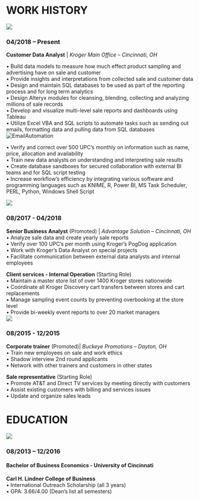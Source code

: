 # WORK HISTORY  

![](https://a9hriw.ch.files.1drv.com/y4mony1mwl4JRSZJCyRwFpZXayoeSeQBHZa2dL3XhRmZmTmDGbUz9H_Uf2oLsuQiqp6QmQ0TChlEJqB-9QO4vzm9jFo2wu6R1cCw_hcFK5n5EtTffG07m2QXeBxfdAcu2UcPRYXprcFdBg0_XHtm-aVaDWw3BWV2NgeTW0n_9ZQEfU4uIenxk5T9weMl7JalcY61FOi5XdIL-zXmxtV3GOHLQ?width=2040&height=1103&cropmode=none)  
### 04/2018 – Present
**Customer Data Analyst** | _Kroger Main Office – Cincinnati, OH_  

• Build data models to measure how much effect product sampling and advertising have on sale and customer  
• Provide insights and interpretations from collected sale and customer data  
• Design and maintain SQL databases to be used as part of the reporting process and for long term analytics  
• Design Alteryx modules for cleansing, blending, collecting and analyzing millions of sale records  
• Develop and visualize multi-level sale reports and dashboards using Tableau  
• Utilize Excel VBA and SQL scripts to automate tasks such as sending out emails, formatting data and pulling data from SQL databases  
![EmailAutomation](https://kyyxdg.ch.files.1drv.com/y4m4hGR9mNNHYPZAxX6YIagXoFnZTcLATGxYsPbvvtPHGK4mz8udIPmI0Lb-AngaJ9D7CtI2bZcFFp5DReH918u1P8QHYmk6ODejWU1PkaCxKzQqDeYK5UkSrH9lub1M0f7Rv9mXcLs9yhhdTTvGrDQT9I8aogWyj_yon-6EY3pH-9KtX-nrTKyKSd4qpfUUW6Tt_9cAzXSVcVBOIyZh7-76w?width=600&height=338&cropmode=none)  

• Verify and correct over 500 UPC’s monthly on information such as name, price, allocation and availability  
• Train new data analysts on understanding and interpreting sale results  
• Create database sandboxes for secured collaboration with external BI teams and for SQL script testing  
• Increase workflow’s efficiency by integrating various software and programming languages such as KNIME, R, Power BI, MS Task Scheduler, PERL, Python, Windows Shell Script  

                                                            

![](https://bkatlg.ch.files.1drv.com/y4mVKmj1MGCJD4arNlLntI8HSD685JfJ-0lz3p8KqBgElKBpEwMyfgqXuc68jr-61XWCeP-qSXbTz-qnE89oMf0Tvc9cSzMaPR4RFJqzjEVu147DvQ5qrjUeJvECZoQk3A6Pg2IK7AyqBgG5lrhUKLKEhs9vQoB9rEItZ1NfZa6hTMVS52fR0I9riS3eJ2o51a2kcV8isc20XWWVV2Knzg3rg?width=800&height=278&cropmode=none)  
### 08/2017 - 04/2018  
**Senior Business Analyst** (Promoted) | _Advantage Solution – Cincinnati, OH_  
•	Analyze sale data and create yearly sale reports  
•	Verify over 100 UPC’s per month using Kroger’s PogDog application  
•	Work with Kroger’s Data Analyst on special projects  
•	Facilitate communication between external data analysts and internal employees      

**Client services - Internal Operation** (Starting Role)  
•	Maintain a master store list of over 1400 Kroger stores nationwide  
•	Coordinate all Kroger Discovery cart transfers between stores and cart replacements  
•	Manage sampling event counts by preventing overbooking at the store level  
•	Provide bi-weekly event reports to over 20 market managers  
![](https://neicrg.ch.files.1drv.com/y4mBRgO5v2prUc7GXxvBMQnnEbELtOhK2E_yRI32tBPxBYJuTdLqc1sbHCB0315XnATkQe19-ZuHWd2MFkpzwLhi1YcY9ZELe68f1Gt9nIS_DkCQsFrBYXpdzHiHqS1t7JKmuqRqLV4WHr3ONnZMimflEefYxCJ1cBt4EbRYtspkWexYaQF4Oq2f29uLg3aGLfcQAejCz7JfwaoJoQaB2K9vg?width=200&height=200&cropmode=none)                                                                     
### 08/2015 - 12/2015
**Corporate trainer** (Promoted)| _Buckeye Promotions – Dayton, OH_  
•	Train new employees on sale and work ethics  
•	Shadow interview 2nd round applicants                                                                             
•	Network with other trainers and customers in other states  

**Sale representative** (Starting Role)  
•	Promote AT&T and Direct TV services by meeting directly with customers  
•	Assist existing customers with billing and services issues  
•	Update and organize sales leads            

# EDUCATION  
![](https://0fxe6q.ch.files.1drv.com/y4mGFD0Lj1ISG6yECIx7zjHTXLcfMebTjvOghq7lE2F1bxtbhFn_i6_77GWlqT6ngEXLBBxLDja_VUCId8wXPLT7ZDhKZHHmgzh2l4NRCOXOZlnZ5PbUSPLkSz8EFmlrICBQZXUGCy35WnepoHraKbrqAeHoJHY8z25GDcg8HNXLb0hc_-68-oIerlbLslXqwaVvzQk2-y-kn_pA9Ff3jyHhA?width=915&height=302&cropmode=none)  
### 08/2013 – 12/2016  
#### Bachelor of Business Economics - University of Cincinnati                                                       
**Carl H. Lindner College of Business**    		 
•	International Outreach Scholarship (all 3 years)  
•	GPA: 3.66/4.00 (Dean’s list all semesters)           			

